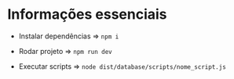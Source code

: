 # Informações essenciais

* Instalar dependências => `npm i`

* Rodar projeto => `npm run dev`

* Executar scripts => `node dist/database/scripts/nome_script.js`